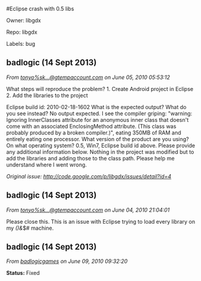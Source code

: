 #Eclipse crash with 0.5 libs

Owner: libgdx

Repo: libgdx

Labels: bug 

## badlogic (14 Sept 2013)

_From [tonyo&#37;sk...@gtempaccount.com](https://code.google.com/u/102183875732111856184/) on June 05, 2010 05:53:12_

What steps will reproduce the problem? 1. Create Android project in Eclipse
2. Add the libraries to the project 

Eclipse build id: 2010-02-18-1602 What is the expected output? What do you see instead? No output expected.  I see the compiler griping: "warning: Ignoring
InnerClasses attribute for an anonymous inner class that doesn't come with
an associated EnclosingMethod attribute. (This class was probably produced
by a broken compiler.)", eating 350MB of RAM and entirely eating one processor. What version of the product are you using? On what operating system? 0.5, Win7, Eclipse build id above. Please provide any additional information below. Nothing in the project was modified but to add the libraries and adding
those to the class path.  Please help me understand where I went wrong.

_Original issue: http://code.google.com/p/libgdx/issues/detail?id=4_


## badlogic (14 Sept 2013)

_From [tonyo%sk...@gtempaccount.com](https://code.google.com/u/102183875732111856184/) on June 04, 2010 21:04:01_

Please close this.  This is an issue with Eclipse trying to load every library on my
_()&_$# machine.


## badlogic (14 Sept 2013)

_From [badlogicgames](https://code.google.com/u/badlogicgames/) on June 09, 2010 09:32:20_

**Status:** Fixed  


